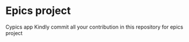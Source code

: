# Epics project
Cypics app
Kindly commit all your contribution in this repository for epics project
